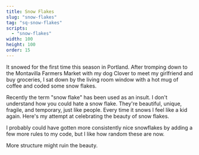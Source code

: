 ```yaml
---
title: Snow Flakes
slug: "snow-flakes"
tag: "sq-snow-flakes"
scripts:
  - "snow-flakes"
width: 100
height: 100
order: 15
---
```


It snowed for the first time this season in Portland. After tromping down to the Montavilla Farmers Market with my dog Clover to meet my girlfriend and buy groceries, I sat down by the living room window with a hot mug of coffee and coded some snow flakes.

Recently the term "snow flake" has been used as an insult. I don't understand how you could hate a snow flake. They're beautiful, unique, fragile, and temporary, just like people. Every time it snows I feel like a kid again. Here's my attempt at celebrating the beauty of snow flakes.

I probably could have gotten more consistently nice snowflakes by adding a few more rules to my code, but I like how random these are now.

More structure might ruin the beauty.
